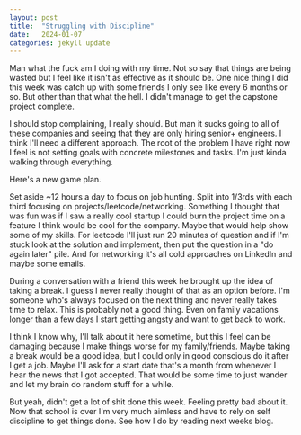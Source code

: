 ```yaml
---
layout: post
title:  "Struggling with Discipline"
date:   2024-01-07
categories: jekyll update
---
```

Man what the fuck am I doing with my time. Not so say that things are being
wasted but I feel like it isn't as effective as it should be. One nice thing I
did this week was catch up with some friends I only see like every 6 months or
so. But other than that what the hell. I didn't manage to get the capstone
project complete.

I should stop complaining, I really should. But man it sucks going to all of
these companies and seeing that they are only hiring senior+ engineers. I think
I'll need a different approach. The root of the problem I have right now I feel
is not setting goals with concrete milestones and tasks. I'm just kinda walking
through everything.

Here's a new game plan.

Set aside ~12 hours a day to focus on job hunting. Split into 1/3rds with each
third focusing on projects/leetcode/networking. Something I thought that was
fun was if I saw a really cool startup I could burn the project time on a
feature I think would be cool for the company. Maybe that would help show some
of my skills. For leetcode I'll just run 20 minutes of question and if I'm
stuck look at the solution and implement, then put the question in a "do again
later" pile. And for networking it's all cold approaches on LinkedIn and maybe
some emails.

During a conversation with a friend this week he brought up the idea of taking
a break. I guess I never really thought of that as an option before. I'm
someone who's always focused on the next thing and never really takes time to
relax. This is probably not a good thing. Even on family vacations longer than
a few days I start getting angsty and want to get back to work.

I think I know why, I'll talk about it here sometime, but this I feel can be
damaging because I make things worse for my family/friends. Maybe taking a
break would be a good idea, but I could only in good conscious do it after I
get a job. Maybe I'll ask for a start date that's a month from whenever I hear
the news that I got accepted. That would be some time to just wander and let my
brain do random stuff for a while.

But yeah, didn't get a lot of shit done this week. Feeling pretty bad about it.
Now that school is over I'm very much aimless and have to rely on self
discipline to get things done. See how I do by reading next weeks blog.

